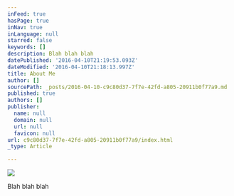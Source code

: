```yaml
---
inFeed: true
hasPage: true
inNav: true
inLanguage: null
starred: false
keywords: []
description: Blah blah blah
datePublished: '2016-04-10T21:19:53.093Z'
dateModified: '2016-04-10T21:18:13.997Z'
title: About Me
author: []
sourcePath: _posts/2016-04-10-c9c80d37-7f7e-42fd-a805-20911b0f77a9.md
published: true
authors: []
publisher:
  name: null
  domain: null
  url: null
  favicon: null
url: c9c80d37-7f7e-42fd-a805-20911b0f77a9/index.html
_type: Article

---
```

![](https://the-grid-user-content.s3-us-west-2.amazonaws.com/ed18a346-c1cf-4672-99fd-9471b7b6befd.jpg)

Blah blah blah